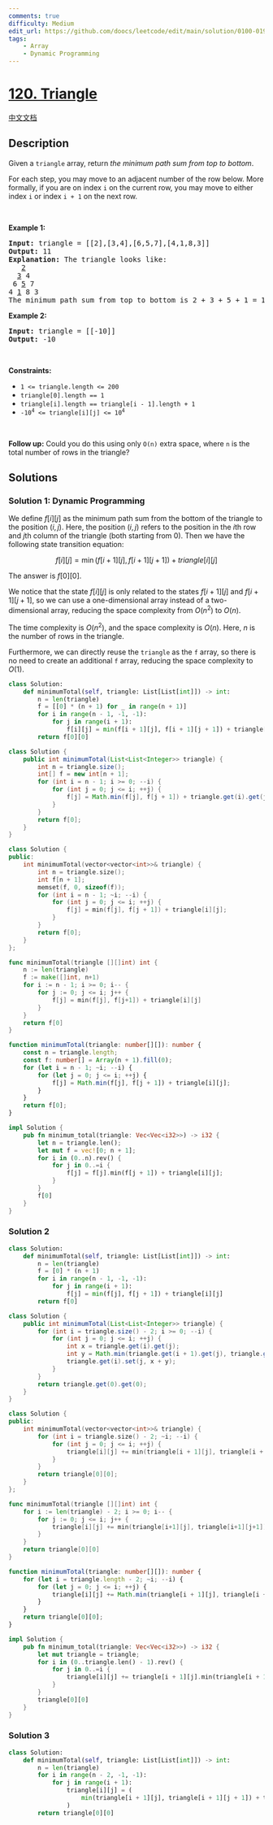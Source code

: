 ```yaml
---
comments: true
difficulty: Medium
edit_url: https://github.com/doocs/leetcode/edit/main/solution/0100-0199/0120.Triangle/README_EN.md
tags:
    - Array
    - Dynamic Programming
---
```


# [120. Triangle](https://leetcode.com/problems/triangle)

[中文文档](/solution/0100-0199/0120.Triangle/README.md)

## Description

<p>Given a <code>triangle</code> array, return <em>the minimum path sum from top to bottom</em>.</p>

<p>For each step, you may move to an adjacent number of the row below. More formally, if you are on index <code>i</code> on the current row, you may move to either index <code>i</code> or index <code>i + 1</code> on the next row.</p>

<p>&nbsp;</p>
<p><strong class="example">Example 1:</strong></p>

<pre>
<strong>Input:</strong> triangle = [[2],[3,4],[6,5,7],[4,1,8,3]]
<strong>Output:</strong> 11
<strong>Explanation:</strong> The triangle looks like:
   <u>2</u>
  <u>3</u> 4
 6 <u>5</u> 7
4 <u>1</u> 8 3
The minimum path sum from top to bottom is 2 + 3 + 5 + 1 = 11 (underlined above).
</pre>

<p><strong class="example">Example 2:</strong></p>

<pre>
<strong>Input:</strong> triangle = [[-10]]
<strong>Output:</strong> -10
</pre>

<p>&nbsp;</p>
<p><strong>Constraints:</strong></p>

<ul>
	<li><code>1 &lt;= triangle.length &lt;= 200</code></li>
	<li><code>triangle[0].length == 1</code></li>
	<li><code>triangle[i].length == triangle[i - 1].length + 1</code></li>
	<li><code>-10<sup>4</sup> &lt;= triangle[i][j] &lt;= 10<sup>4</sup></code></li>
</ul>

<p>&nbsp;</p>
<strong>Follow up:</strong> Could you&nbsp;do this using only <code>O(n)</code> extra space, where <code>n</code> is the total number of rows in the triangle?

## Solutions

### Solution 1: Dynamic Programming

We define $f[i][j]$ as the minimum path sum from the bottom of the triangle to the position $(i, j)$. Here, the position $(i, j)$ refers to the position in the $i$th row and $j$th column of the triangle (both starting from $0$). Then we have the following state transition equation:

$$
f[i][j] = \min(f[i + 1][j], f[i + 1][j + 1]) + triangle[i][j]
$$

The answer is $f[0][0]$.

We notice that the state $f[i][j]$ is only related to the states $f[i + 1][j]$ and $f[i + 1][j + 1]$, so we can use a one-dimensional array instead of a two-dimensional array, reducing the space complexity from $O(n^2)$ to $O(n)$.

The time complexity is $O(n^2)$, and the space complexity is $O(n)$. Here, $n$ is the number of rows in the triangle.

Furthermore, we can directly reuse the `triangle` as the `f` array, so there is no need to create an additional `f` array, reducing the space complexity to $O(1)$.

<!-- tabs:start -->

```python
class Solution:
    def minimumTotal(self, triangle: List[List[int]]) -> int:
        n = len(triangle)
        f = [[0] * (n + 1) for _ in range(n + 1)]
        for i in range(n - 1, -1, -1):
            for j in range(i + 1):
                f[i][j] = min(f[i + 1][j], f[i + 1][j + 1]) + triangle[i][j]
        return f[0][0]
```

```java
class Solution {
    public int minimumTotal(List<List<Integer>> triangle) {
        int n = triangle.size();
        int[] f = new int[n + 1];
        for (int i = n - 1; i >= 0; --i) {
            for (int j = 0; j <= i; ++j) {
                f[j] = Math.min(f[j], f[j + 1]) + triangle.get(i).get(j);
            }
        }
        return f[0];
    }
}
```

```cpp
class Solution {
public:
    int minimumTotal(vector<vector<int>>& triangle) {
        int n = triangle.size();
        int f[n + 1];
        memset(f, 0, sizeof(f));
        for (int i = n - 1; ~i; --i) {
            for (int j = 0; j <= i; ++j) {
                f[j] = min(f[j], f[j + 1]) + triangle[i][j];
            }
        }
        return f[0];
    }
};
```

```go
func minimumTotal(triangle [][]int) int {
	n := len(triangle)
	f := make([]int, n+1)
	for i := n - 1; i >= 0; i-- {
		for j := 0; j <= i; j++ {
			f[j] = min(f[j], f[j+1]) + triangle[i][j]
		}
	}
	return f[0]
}
```

```ts
function minimumTotal(triangle: number[][]): number {
    const n = triangle.length;
    const f: number[] = Array(n + 1).fill(0);
    for (let i = n - 1; ~i; --i) {
        for (let j = 0; j <= i; ++j) {
            f[j] = Math.min(f[j], f[j + 1]) + triangle[i][j];
        }
    }
    return f[0];
}
```

```rust
impl Solution {
    pub fn minimum_total(triangle: Vec<Vec<i32>>) -> i32 {
        let n = triangle.len();
        let mut f = vec![0; n + 1];
        for i in (0..n).rev() {
            for j in 0..=i {
                f[j] = f[j].min(f[j + 1]) + triangle[i][j];
            }
        }
        f[0]
    }
}
```

<!-- tabs:end -->

### Solution 2

<!-- tabs:start -->

```python
class Solution:
    def minimumTotal(self, triangle: List[List[int]]) -> int:
        n = len(triangle)
        f = [0] * (n + 1)
        for i in range(n - 1, -1, -1):
            for j in range(i + 1):
                f[j] = min(f[j], f[j + 1]) + triangle[i][j]
        return f[0]
```

```java
class Solution {
    public int minimumTotal(List<List<Integer>> triangle) {
        for (int i = triangle.size() - 2; i >= 0; --i) {
            for (int j = 0; j <= i; ++j) {
                int x = triangle.get(i).get(j);
                int y = Math.min(triangle.get(i + 1).get(j), triangle.get(i + 1).get(j + 1));
                triangle.get(i).set(j, x + y);
            }
        }
        return triangle.get(0).get(0);
    }
}
```

```cpp
class Solution {
public:
    int minimumTotal(vector<vector<int>>& triangle) {
        for (int i = triangle.size() - 2; ~i; --i) {
            for (int j = 0; j <= i; ++j) {
                triangle[i][j] += min(triangle[i + 1][j], triangle[i + 1][j + 1]);
            }
        }
        return triangle[0][0];
    }
};
```

```go
func minimumTotal(triangle [][]int) int {
	for i := len(triangle) - 2; i >= 0; i-- {
		for j := 0; j <= i; j++ {
			triangle[i][j] += min(triangle[i+1][j], triangle[i+1][j+1])
		}
	}
	return triangle[0][0]
}
```

```ts
function minimumTotal(triangle: number[][]): number {
    for (let i = triangle.length - 2; ~i; --i) {
        for (let j = 0; j <= i; ++j) {
            triangle[i][j] += Math.min(triangle[i + 1][j], triangle[i + 1][j + 1]);
        }
    }
    return triangle[0][0];
}
```

```rust
impl Solution {
    pub fn minimum_total(triangle: Vec<Vec<i32>>) -> i32 {
        let mut triangle = triangle;
        for i in (0..triangle.len() - 1).rev() {
            for j in 0..=i {
                triangle[i][j] += triangle[i + 1][j].min(triangle[i + 1][j + 1]);
            }
        }
        triangle[0][0]
    }
}
```

<!-- tabs:end -->

### Solution 3

<!-- tabs:start -->

```python
class Solution:
    def minimumTotal(self, triangle: List[List[int]]) -> int:
        n = len(triangle)
        for i in range(n - 2, -1, -1):
            for j in range(i + 1):
                triangle[i][j] = (
                    min(triangle[i + 1][j], triangle[i + 1][j + 1]) + triangle[i][j]
                )
        return triangle[0][0]
```

<!-- tabs:end -->

<!-- end -->
